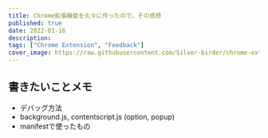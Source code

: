 ```yaml
---
title: Chrome拡張機能を久々に作ったので、その感想
published: true
date: 2022-01-16
description: 
tags: ["Chrome Extension", "Feedback"]
cover_image: https://raw.githubusercontent.com/Silver-birder/chrome-extension-tiktok-scraping-downloader/main/overview.png
---
```


## 書きたいことメモ

* デバッグ方法
* background.js, contentscript.js (option, popup)
* manifestで使ったもの
